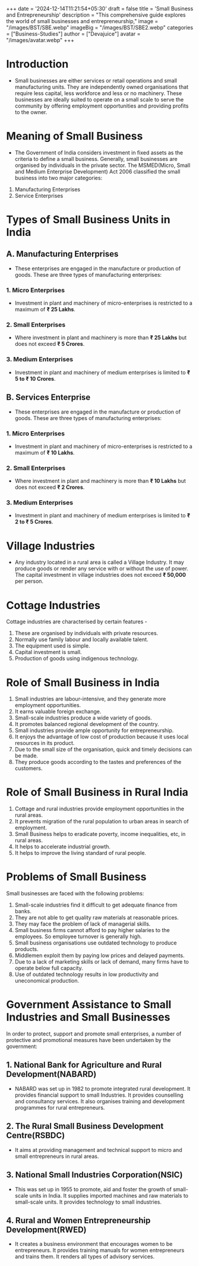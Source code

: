 +++
date = '2024-12-14T11:21:54+05:30'
draft = false
title = 'Small Business and Entrepreneurship'
description = "This comprehensive guide explores the world of small businesses and entrepreneurship,"
image = "/images/BST/SBE.webp"
imageBig = "/images/BST/SBE2.webp"
categories = ["Business-Studies"]
author = ["Devajuice"]
avatar = "/images/avatar.webp"
+++
# Introduction

- Small businesses are either services or retail operations and small manufacturing units. They are independently owned organisations that require less capital, less workforce and less or no machinery. These businesses are ideally suited to operate on a small scale to serve the community by offering employment opportunities and providing profits to the owner.

# Meaning of Small Business

- The Government of India considers investment in fixed assets as the criteria to define a small business. Generally, small businesses are organised by individuals in the private sector. The MSMED(Micro, Small and Medium Enterprise Development) Act 2006 classified the small business into two major categories:

1. Manufacturing Enterprises
2. Service Enterprises

# Types of Small Business Units in India

## A. Manufacturing Enterprises

- These enterprises are engaged in the manufacture or production of goods. These are three types of manufacturing enterprises:

### 1. Micro Enterprises

- Investment in plant and machinery of micro-enterprises is restricted to a maximum of
  **₹ 25 Lakhs**.

### 2. Small Enterprises

- Where investment in plant and machinery is more than **₹ 25 Lakhs** but does not exceed
  **₹ 5 Crores**.

### 3. Medium Enterprises

- Investment in plant and machinery of medium enterprises is limited to **₹ 5 to ₹ 10 Crores**.

## B. Services Enterprise

- These enterprises are engaged in the manufacture or production of goods. These are three types of manufacturing enterprises:

### 1. Micro Enterprises

- Investment in plant and machinery of micro-enterprises is restricted to a maximum of
  **₹ 10 Lakhs**.

### 2. Small Enterprises

- Where investment in plant and machinery is more than **₹ 10 Lakhs** but does not exceed
  **₹ 2 Crores**.

### 3. Medium Enterprises

- Investment in plant and machinery of medium enterprises is limited to **₹ 2 to ₹ 5 Crores**.

# Village Industries

- Any industry located in a rural area is called a Village Industry. It may produce goods or render any service with or without the use of power. The capital investment in village industries does not exceed **₹ 50,000** per person.

# Cottage Industries

 Cottage industries are characterised by certain features -

1. These are organised by individuals with private resources.
2. Normally use family labour and locally available talent.
3. The equipment used is simple.
4. Capital investment is small.
5. Production of goods using indigenous technology.

# Role of Small Business in India

1. Small industries are labour-intensive, and they generate more employment opportunities.
2. It earns valuable foreign exchange.
3. Small-scale industries produce a wide variety of goods.
4. It promotes balanced regional development of the country.
5. Small industries provide ample opportunity for entrepreneurship.
6. It enjoys the advantage of low cost of production because it uses local resources in its product.
7. Due to the small size of the organisation, quick and timely decisions can be made.
8. They produce goods according to the tastes and preferences of the customers.

# Role of Small Business in Rural India

1. Cottage and rural industries provide employment opportunities in the rural areas.
2. It prevents migration of the rural population to urban areas in search of employment.
3. Small Business helps to eradicate poverty, income inequalities, etc, in rural areas.
4. It helps to accelerate industrial growth.
5. It helps to improve the living standard of rural people.

# Problems of Small Business

Small businesses are faced with the following problems:

1. Small-scale industries find it difficult to get adequate finance from banks.
2. They are not able to get quality raw materials at reasonable prices.
3. They may face the problem of lack of managerial skills.
4. Small business firms cannot afford to pay higher salaries to the employees. So employee turnover is generally high.
5. Small business organisations use outdated technology to produce products.
6. Middlemen exploit them by paying low prices and delayed payments.
7. Due to a lack of marketing skills or lack of demand, many firms have to operate below full capacity.
8. Use of outdated technology results in low productivity and uneconomical production.

# Government Assistance to Small Industries and Small Businesses

 In order to protect, support and promote small enterprises, a number of protective and promotional measures have been undertaken by the government:

## 1. National Bank for Agriculture and Rural Development(NABARD)

- NABARD was set up in 1982 to promote integrated rural development. It provides financial support to small Industries. It provides counselling and consultancy services. It also organises training and development programmes for rural entrepreneurs.

## 2. The Rural Small Business Development Centre(RSBDC)

- It aims at providing management and technical support to micro and small entrepreneurs in rural areas.

## 3. National Small Industries Corporation(NSIC)

- This was set up in 1955 to promote, aid and foster the growth of small-scale units in India. It supplies imported machines and raw materials to small-scale units. It provides technology to small industries.

## 4. Rural and Women Entrepreneurship Development(RWED)

- It creates a business environment that encourages women to be entrepreneurs. It provides training manuals for women entrepreneurs and trains them. It renders all types of advisory services.
